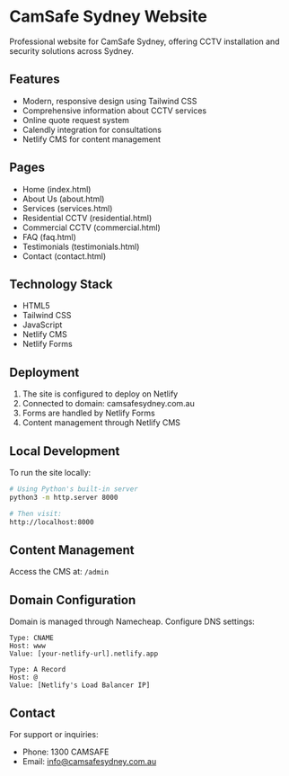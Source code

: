 # CamSafe Sydney Website

Professional website for CamSafe Sydney, offering CCTV installation and security solutions across Sydney.

## Features

- Modern, responsive design using Tailwind CSS
- Comprehensive information about CCTV services
- Online quote request system
- Calendly integration for consultations
- Netlify CMS for content management

## Pages

- Home (index.html)
- About Us (about.html)
- Services (services.html)
- Residential CCTV (residential.html)
- Commercial CCTV (commercial.html)
- FAQ (faq.html)
- Testimonials (testimonials.html)
- Contact (contact.html)

## Technology Stack

- HTML5
- Tailwind CSS
- JavaScript
- Netlify CMS
- Netlify Forms

## Deployment

1. The site is configured to deploy on Netlify
2. Connected to domain: camsafesydney.com.au
3. Forms are handled by Netlify Forms
4. Content management through Netlify CMS

## Local Development

To run the site locally:

```bash
# Using Python's built-in server
python3 -m http.server 8000

# Then visit:
http://localhost:8000
```

## Content Management

Access the CMS at: `/admin`

## Domain Configuration

Domain is managed through Namecheap. Configure DNS settings:

```
Type: CNAME
Host: www
Value: [your-netlify-url].netlify.app

Type: A Record
Host: @
Value: [Netlify's Load Balancer IP]
```

## Contact

For support or inquiries:
- Phone: 1300 CAMSAFE
- Email: info@camsafesydney.com.au